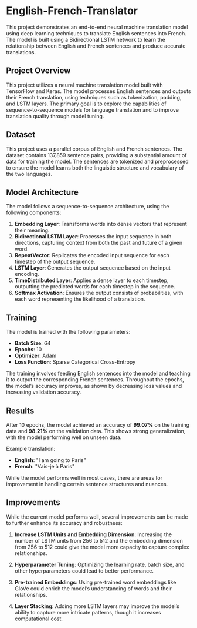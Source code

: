 # English-French-Translator

This project demonstrates an end-to-end neural machine translation model using deep learning techniques to translate English sentences into French. The model is built using a Bidirectional LSTM network to learn the relationship between English and French sentences and produce accurate translations.

## Project Overview

This project utilizes a neural machine translation model built with TensorFlow and Keras. The model processes English sentences and outputs their French translation, using techniques such as tokenization, padding, and LSTM layers. The primary goal is to explore the capabilities of sequence-to-sequence models for language translation and to improve translation quality through model tuning.

## Dataset

This project uses a parallel corpus of English and French sentences. The dataset contains 137,859 sentence pairs, providing a substantial amount of data for training the model. The sentences are tokenized and preprocessed to ensure the model learns both the linguistic structure and vocabulary of the two languages.

## Model Architecture

The model follows a sequence-to-sequence architecture, using the following components:

1. **Embedding Layer**: Transforms words into dense vectors that represent their meaning.
2. **Bidirectional LSTM Layer**: Processes the input sequence in both directions, capturing context from both the past and future of a given word.
3. **RepeatVector**: Replicates the encoded input sequence for each timestep of the output sequence.
4. **LSTM Layer**: Generates the output sequence based on the input encoding.
5. **TimeDistributed Layer**: Applies a dense layer to each timestep, outputting the predicted words for each timestep in the sequence.
6. **Softmax Activation**: Ensures the output consists of probabilities, with each word representing the likelihood of a translation.

## Training

The model is trained with the following parameters:

- **Batch Size**: 64
- **Epochs**: 10
- **Optimizer**: Adam
- **Loss Function**: Sparse Categorical Cross-Entropy

The training involves feeding English sentences into the model and teaching it to output the corresponding French sentences. Throughout the epochs, the model’s accuracy improves, as shown by decreasing loss values and increasing validation accuracy.

## Results

After 10 epochs, the model achieved an accuracy of **99.07%** on the training data and **98.21%** on the validation data. This shows strong generalization, with the model performing well on unseen data.

Example translation:

- **English**: "I am going to Paris"
- **French**: "Vais-je à Paris"

While the model performs well in most cases, there are areas for improvement in handling certain sentence structures and nuances.

## Improvements

While the current model performs well, several improvements can be made to further enhance its accuracy and robustness:

1. **Increase LSTM Units and Embedding Dimension**: Increasing the number of LSTM units from 256 to 512 and the embedding dimension from 256 to 512 could give the model more capacity to capture complex relationships.
   
2. **Hyperparameter Tuning**: Optimizing the learning rate, batch size, and other hyperparameters could lead to better performance.
   
3. **Pre-trained Embeddings**: Using pre-trained word embeddings like GloVe could enrich the model’s understanding of words and their relationships.
   
4. **Layer Stacking**: Adding more LSTM layers may improve the model’s ability to capture more intricate patterns, though it increases computational cost.
